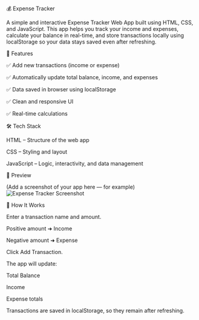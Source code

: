 💰 Expense Tracker

A simple and interactive Expense Tracker Web App built using HTML, CSS, and JavaScript.
This app helps you track your income and expenses, calculate your balance in real-time, and store transactions locally using localStorage so your data stays saved even after refreshing.

🚀 Features

✅ Add new transactions (income or expense)

✅ Automatically update total balance, income, and expenses

✅ Data saved in browser using localStorage

✅ Clean and responsive UI

✅ Real-time calculations

🛠️ Tech Stack

HTML – Structure of the web app

CSS – Styling and layout

JavaScript – Logic, interactivity, and data management

📸 Preview

(Add a screenshot of your app here — for example)
![Expense Tracker Screenshot](./screenshot.png)

🧠 How It Works

Enter a transaction name and amount.

Positive amount ➜ Income

Negative amount ➜ Expense

Click Add Transaction.

The app will update:

Total Balance

Income

Expense totals

Transactions are saved in localStorage, so they remain after refreshing.

